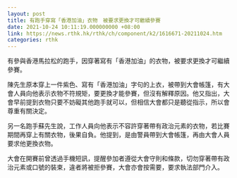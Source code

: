 ```yaml
---
layout: post
title: 有跑手穿寫「香港加油」衣物　被要求更換才可繼續參賽
date: 2021-10-24 10:11:19.000000000 +08:00
link: https://news.rthk.hk/rthk/ch/component/k2/1616671-20211024.htm
categories: rthk
---
```


有參與香港馬拉松的跑手，因穿著寫有「香港加油」的衣物，被要求更換才可繼續參賽。

陳先生原本穿上一件紫色、寫有「香港加油」字句的上衣，被帶到大會帳篷，有大會人員向他表示衣物不符規矩，要更換才能參賽，但沒有解釋原因。他又指出，大會早前提到衣物只要不妨礙其他跑手就可以，但相信大會都只是聽從指示，所以會尊重有關決定。

另一名跑手蘇先生說，工作人員向他表示不容許穿著帶有政治元素的衣物，若比賽期間再穿上有關衣物，後果自負。他提到，是由警員帶到大會帳篷，再由大會人員要求他更換衣物。

大會在開賽前曾透過手機短訊，提醒參加者遵從大會守則和條款，切勿穿著帶有政治元素或口號的裝束，違者將被拒參賽，大會亦會按需要，要求執法部門介入。
